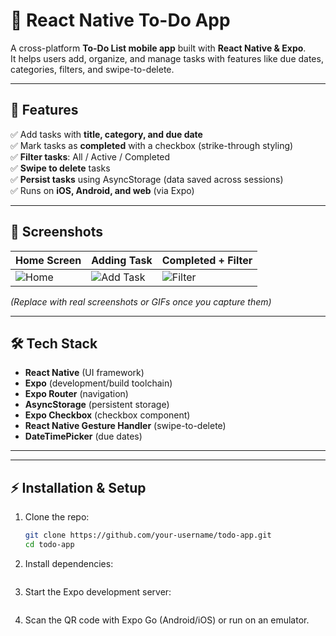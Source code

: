 # 📝 React Native To-Do App  

A cross-platform **To-Do List mobile app** built with **React Native & Expo**.  
It helps users add, organize, and manage tasks with features like due dates, categories, filters, and swipe-to-delete.  

---

## 🚀 Features  

✅ Add tasks with **title, category, and due date**  
✅ Mark tasks as **completed** with a checkbox (strike-through styling)  
✅ **Filter tasks**: All / Active / Completed  
✅ **Swipe to delete** tasks  
✅ **Persist tasks** using AsyncStorage (data saved across sessions)  
✅ Runs on **iOS, Android, and web** (via Expo)  

---

## 📸 Screenshots  

| Home Screen | Adding Task | Completed + Filter |
|-------------|-------------|--------------------|
| ![Home](./assets/screenshots/home.png) | ![Add Task](./assets/screenshots/add.png) | ![Filter](./assets/screenshots/filter.png) |

*(Replace with real screenshots or GIFs once you capture them)*  

---

## 🛠 Tech Stack  

- **React Native** (UI framework)  
- **Expo** (development/build toolchain)  
- **Expo Router** (navigation)  
- **AsyncStorage** (persistent storage)  
- **Expo Checkbox** (checkbox component)  
- **React Native Gesture Handler** (swipe-to-delete)  
- **DateTimePicker** (due dates)  

---


---

## ⚡ Installation & Setup  

1. Clone the repo:
   ```bash
   git clone https://github.com/your-username/todo-app.git
   cd todo-app
2. Install dependencies:
   ```npm install
3. Start the Expo development server:
   ```npx expo start
4. Scan the QR code with Expo Go (Android/iOS) or run on an emulator.